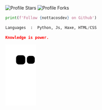 <img src="https://img.shields.io/badge/dynamic/json?&label=Total%20Stars&color=bb2527&style=flat&style=for-the-badge&query=%24.stars&url=https://api.github-star-counter.workers.dev/user/NotTacos69" alt="Profile Stars"></a>
<img src="https://img.shields.io/badge/dynamic/json?&label=Total%20Forks&color=bb2527&style=flat&style=for-the-badge&query=%24.forks&url=https://api.github-star-counter.workers.dev/user/NotTacos69" alt="Profile Forks"></a>

```python
print(f'Follow {nottacosdev} on Github')
```

```python
Languages  :  Python, Js, Haxe, HTML/CSS
```

```json
Knowledge is power.
```

<img src="https://github.com/NotTacosdev/NotTacosdev/blob/output/github-contribution-grid-snake.svg" alt="snake"></a>

